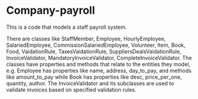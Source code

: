 # Company-payroll
This is a code that models a staff payroll system. 

There are classes like StaffMember, Employee, HourlyEmployee, SalariedEmployee, CommissionSalariedEmployee, Volunteer, Item, Book, Food, VaidationRule, TaxesVaidationRule, SuppliersDealsVaidationRule, InvoiceValidator, MandatoryInvoiceValidator, CompleteInvoiceValidator.
The classes have properties and methods that relate to the entities they model, e.g. Employee has properties like name, address, day_to_pay, and methods like amount_to_pay while Book has properties like desc, price_per_one, quantity, author. The InvoiceValidator and its subclasses are used to validate invoices based on specified validation rules.
